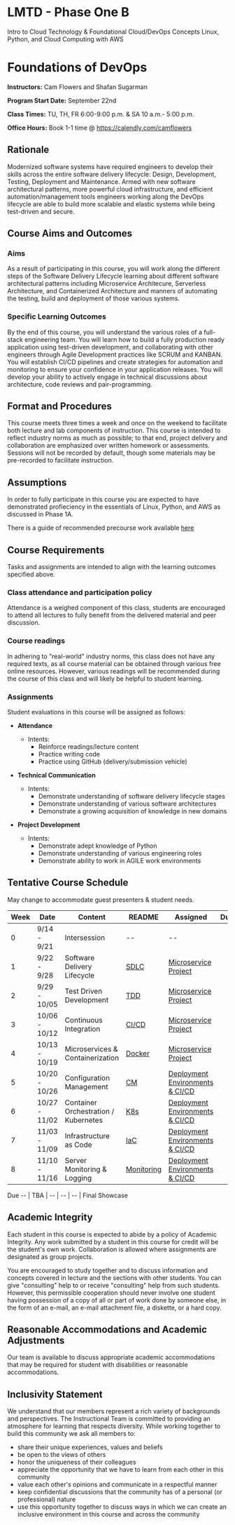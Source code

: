 # LMTD - Phase One B
Intro to Cloud Technology & Foundational Cloud/DevOps Concepts
Linux, Python, and Cloud Computing with AWS

# Foundations of DevOps

**Instructors:** Cam Flowers and Shafan Sugarman

**Program Start Date:** September 22nd

**Class Times:** TU, TH, FR 6:00-9:00 p.m. & SA 10 a.m.- 5:00 p.m.

**Office Hours:** Book 1-1 time @ https://calendly.com/camflowers  

## Rationale

Modernized software systems have required engineers to develop their skills across the entire software delivery lifecycle: Design, Development, Testing, Deployment and Maintenance. Armed with new software architectural patterns, more powerful cloud infrastructure, and efficient automation/management tools engineers working along the DevOps lifecycle are able to build more scalable and elastic systems while being test-driven and secure.    

## Course Aims and Outcomes 
### Aims
As a result of participating in this course, you will work along the different steps of the Software Delivery Lifecycle learning about different software architectural patterns including Microservice Architecure, Serverless Architecture, and Containerized Architecture and manners of automating the testing, build and deployment of those various systems. 

### Specific Learning Outcomes
By the end of this course, you will understand the various roles of a full-stack engineering team. You will learn how to build a fully production ready application using test-driven development, and collaborating with other engineers through Agile Development practices like SCRUM and KANBAN. You will establish CI/CD pipelines and create strategies for automation and monitoring to ensure your confidence in your application releases. You will develop your ability to actively engage in technical discussions about architecture, code reviews and pair-programming.

## Format and Procedures
This course meets three times a week and once on the weekend to facilitate both lecture and lab components of instruction. This course is intended to reflect industry norms as much as possible; to that end, project delivery and collaboration are emphasized over written homework or assessments. Sessions will not be recorded by default, though some materials may be pre-recorded to facilitate instruction. 

## Assumptions
In order to fully participate in this course you are expected to have demonstrated profieciency in the essentials of Linux, Python, and AWS as discussed in Phase 1A.

There is a guide of recommended precourse work available [here](./resources/precourse/README.md)


## Course Requirements
Tasks and assignments are intended to align with the learning outcomes specified above.

### Class attendance and participation policy

Attendance is a weighed component of this class, students are encouraged to attend all lectures to fully benefit from the delivered material and peer discussion. 

### Course readings

In adhering to "real-world" industry norms, this class does not have any required texts, as all course material can be obtained through various free online resources. However, various readings will be recommended during the course of this class and will likely be helpful to student learning.

### Assignments

Student evaluations in this course will be assigned as follows:

- **Attendance**
  - Intents:
    - Reinforce readings/lecture content
    - Practice writing code
    - Practice using GitHub (delivery/submission vehicle)
    
- **Technical Communication**
  - Intents:
    - Demonstrate understanding of software delivery lifecycle stages
    - Demonstrate understanding of various software architectures
    - Demonstrate a growing acquisition of knowledge in new domains
    
- **Project Development**
  - Intents:
    - Demonstrate adept knowledge of Python
    - Demonstrate understanding of various engineering roles
    - Demonstrate ability to work in AGILE work environments    


## Tentative Course Schedule

May change to accommodate guest presenters & student needs.

Week | Date | Content | README | Assigned | Due
--|--|--|--|--|--|
0 | 9/14 - 9/21 | Intersession | -- | --
1 | 9/22 - 9/28 | Software Delivery Lifecycle | [SDLC](./resources/sdlc) | [Microservice Project](./units/unit1/README.md)
2 | 9/29 - 10/05 | Test Driven Development | [TDD](./resources/tdd) | [Microservice Project](./units/unit1/README.md)
3 | 10/06 - 10/12 | Continuous Integration | [CI/CD](./resources/ci-cd) | [Microservice Project](./units/unit1/README.md)
4 | 10/13 - 10/19  | Microservices & Containerization | [Docker](./units/unit3/README.md) | [Microservice Project](./units/unit1/README.md)
5 | 10/20 - 10/26 | Configuration Management | [CM](https://docs.aws.amazon.com/whitepapers/latest/introduction-devops-aws/introduction-devops-aws.pdf) | [Deployment Environments & CI/CD](./units/unit2/README.md)
6 | 10/27 - 11/02 | Container Orchestration / Kubernetes | [K8s](https://kubernetes.io/docs/tutorials/kubernetes-basics/) | [Deployment Environments & CI/CD](./units/unit2/README.md)
7 | 11/03 - 11/09 | Infrastructure as Code | [IaC](https://docs.aws.amazon.com/whitepapers/latest/introduction-devops-aws/introduction-devops-aws.pdf) | [Deployment Environments & CI/CD](./units/unit2/README.md)
8 | 11/10 - 11/16 | Server Monitoring & Logging | [Monitoring](https://docs.aws.amazon.com/whitepapers/latest/introduction-devops-aws/introduction-devops-aws.pdf) | [Deployment Environments & CI/CD](./units/unit2/README.md)

Due
-- | TBA | -- | -- | -- | Final Showcase

## Academic Integrity

Each student in this course is expected to abide by a policy of Academic Integrity. Any work submitted by a student in this course for  credit will be the student's own work. Collaboration is allowed where assignments are designated as group projects.

You are encouraged to study together and to discuss information and concepts covered in lecture and the sections with other students. You can give "consulting" help to or receive "consulting" help from such students. However, this permissible cooperation should never involve one student having possession of a copy of all or part of work done by someone else, in the form of an e-mail, an e-mail attachment file, a diskette, or a hard copy. 

## Reasonable Accommodations and Academic Adjustments

Our team is available to discuss appropriate academic accommodations that may be required for student with disabilities or reasonable accommodations.

## Inclusivity Statement

We understand that our members represent a rich variety of backgrounds and perspectives. The Instructional Team is committed to providing an atmosphere for learning that respects diversity. While working together to build this community we ask all members to:
*	share their unique experiences, values and beliefs
*	be open to the views of others 
*	honor the uniqueness of their colleagues
*	appreciate the opportunity that we have to learn from each other in this community
*	value each other's opinions and communicate in a respectful manner
*	keep confidential discussions that the community has of a personal (or professional) nature 
*	use this opportunity together to discuss ways in which we can create an inclusive environment in this course and across the community
